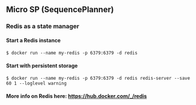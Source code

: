 ## Micro SP (SequencePlanner)

### Redis as a state manager
#### Start a Redis instance
```
$ docker run --name my-redis -p 6379:6379 -d redis
``` 
#### Start with persistent storage
```
$ docker run --name my-redis -p 6379:6379 -d redis redis-server --save 60 1 --loglevel warning
```
#### More info on Redis here: https://hub.docker.com/_/redis